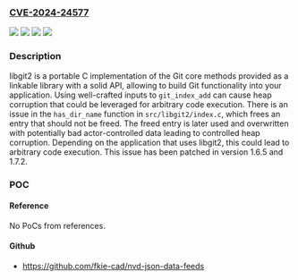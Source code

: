 ### [CVE-2024-24577](https://cve.mitre.org/cgi-bin/cvename.cgi?name=CVE-2024-24577)
![](https://img.shields.io/static/v1?label=Product&message=libgit2&color=blue)
![](https://img.shields.io/static/v1?label=Version&message=%3C%201.6.5%20&color=brightgreen)
![](https://img.shields.io/static/v1?label=Version&message=%3E%3D%201.7.0%2C%20%3C%201.7.2%20&color=brightgreen)
![](https://img.shields.io/static/v1?label=Vulnerability&message=CWE-122%3A%20Heap-based%20Buffer%20Overflow&color=brightgreen)

### Description

libgit2 is a portable C implementation of the Git core methods provided as a linkable library with a solid API, allowing to build Git functionality into your application. Using well-crafted inputs to `git_index_add` can cause heap corruption that could be leveraged for arbitrary code execution. There is an issue in the `has_dir_name` function in `src/libgit2/index.c`, which frees an entry that should not be freed. The freed entry is later used and overwritten with potentially bad actor-controlled data leading to controlled heap corruption. Depending on the application that uses libgit2, this could lead to arbitrary code execution. This issue has been patched in version 1.6.5 and 1.7.2.

### POC

#### Reference
No PoCs from references.

#### Github
- https://github.com/fkie-cad/nvd-json-data-feeds

